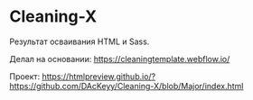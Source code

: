 # Cleaning-X

Результат осваивания HTML и Sass.

Делал на основании: https://cleaningtemplate.webflow.io/

Проект: https://htmlpreview.github.io/?https://github.com/DAcKeyy/Cleaning-X/blob/Major/index.html
